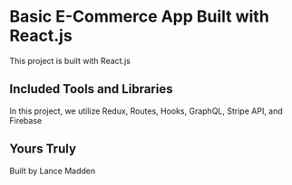 # Basic E-Commerce App Built with React.js

This project is built with React.js

## Included Tools and Libraries

In this project, we utilize Redux, Routes, Hooks, GraphQL, Stripe API, and Firebase

## Yours Truly

Built by Lance Madden